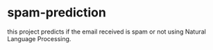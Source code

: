 # spam-prediction
this project predicts if the email received is spam or not using Natural Language Processing.
